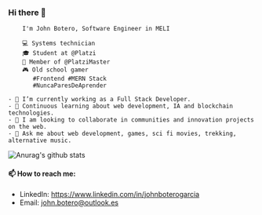 
<!--
**Johndev85/johndev85** is a ✨ _special_ ✨ repository because its `README.md` (this file) appears on your GitHub profile.  ..
-->

### Hi there 👋

```shell
    I'm John Botero, Software Engineer in MELI

    💻 Systems technician
    🎓 Student at @Platzi
    🏅 Member of @PlatziMaster
    🎮 Old school gamer
       #Frontend #MERN Stack
       #NuncaParesDeAprender
       
- 🔭 I’m currently working as a Full Stack Developer.
- 🌱 Continuous learning about web development, IA and blockchain technologies.
- 👯 I am looking to collaborate in communities and innovation projects on the web.
- 💬 Ask me about web development, games, sci fi movies, trekking, alternative music.
```
![Anurag's github stats](https://github-readme-stats.vercel.app/api?username=johndev85&show_icons=true&theme=merko)

#### 📫 How to reach me: 
  - LinkedIn: https://www.linkedin.com/in/johnboterogarcia
  - Email:    john.botero@outlook.es

  



